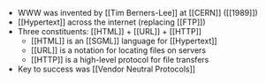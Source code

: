 - WWW was invented by [[Tim Berners-Lee]] at [[CERN]] ([[1989]])
- [[Hypertext]] across the internet (replacing [[FTP]])
- Three constituents: [[HTML]] + [[URL]] + [[HTTP]]
	- [[HTML]] is an [[SGML]] language for [[Hypertext]]
	- [[URL]] is a notation for locating files on servers
	- [[HTTP]] is a high-level protocol for file transfers
- Key to success was [[Vendor Neutral Protocols]]
